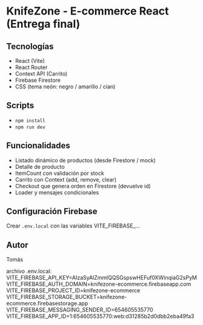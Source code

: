 # KnifeZone - E-commerce React (Entrega final)

## Tecnologías
- React (Vite)
- React Router
- Context API (Carrito)
- Firebase Firestore
- CSS (tema neón: negro / amarillo / cian)

## Scripts
- `npm install`
- `npm run dev`

## Funcionalidades
- Listado dinámico de productos (desde Firestore / mock)
- Detalle de producto
- ItemCount con validación por stock
- Carrito con Context (add, remove, clear)
- Checkout que genera orden en Firestore (devuelve id)
- Loader y mensajes condicionales

## Configuración Firebase
Crear `.env.local` con las variables VITE_FIREBASE_...

## Autor
Tomás

archivo .env.local:
VITE_FIREBASE_API_KEY=AIzaSyAlZmmlQQSGspswHEFuf0XWinqiaG2sPyM VITE_FIREBASE_AUTH_DOMAIN=knifezone-ecommerce.firebaseapp.com VITE_FIREBASE_PROJECT_ID=knifezone-ecommerce VITE_FIREBASE_STORAGE_BUCKET=knifezone-ecommerce.firebasestorage.app VITE_FIREBASE_MESSAGING_SENDER_ID=654605535770 VITE_FIREBASE_APP_ID=1:654605535770:web:d31285b2d0dbb2eba49fa3